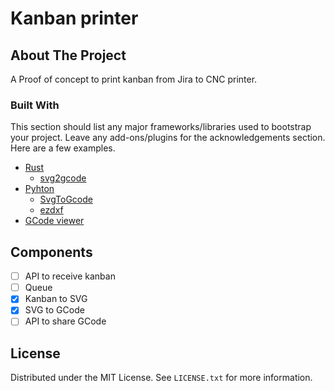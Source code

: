 # Kanban printer

## About The Project

A Proof of concept to print kanban from Jira to CNC printer.

### Built With

This section should list any major frameworks/libraries used to bootstrap your project. Leave any add-ons/plugins for the acknowledgements section. Here are a few examples.

- [Rust](https://www.rust-lang.org/fr)
  - [svg2gcode](https://crates.io/crates/svg2gcode)
- [Pyhton](https://www.python.org/)
  - [SvgToGcode](https://github.com/PadLex/SvgToGcode/tree/master)
  - [ezdxf](https://ezdxf.mozman.at/docs/tutorials/image_export.html#svg-export)
- [GCode viewer](https://ncviewer.com/)

## Components

- [ ] API to receive kanban
- [ ] Queue
- [x] Kanban to SVG
- [x] SVG to GCode
- [ ] API to share GCode

## License

Distributed under the MIT License. See `LICENSE.txt` for more information.
